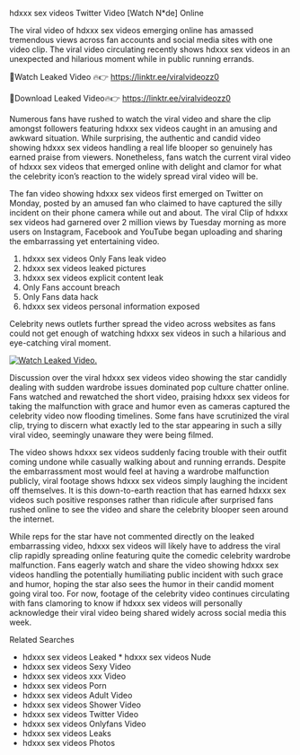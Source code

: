 ﻿hdxxx sex videos Twitter Video [Watch N*de] Online

The viral video of ﻿hdxxx sex videos emerging online has amassed tremendous views across fan accounts and social media sites with one video clip. The viral video circulating recently shows ﻿hdxxx sex videos in an unexpected and hilarious moment while in public running errands. 

🔴Watch Leaked Video 🔥👉  https://linktr.ee/viralvideozz0 

🔴Download Leaked Video🔥👉  https://linktr.ee/viralvideozz0 

Numerous fans have rushed to watch the viral video and share the clip amongst followers featuring ﻿hdxxx sex videos caught in an amusing and awkward situation. While surprising, the authentic and candid video showing ﻿hdxxx sex videos handling a real life blooper so genuinely has earned praise from viewers. Nonetheless, fans watch the current viral video of ﻿hdxxx sex videos that emerged online with delight and clamor for what the celebrity icon’s reaction to the widely spread viral video will be.

The fan video showing ﻿hdxxx sex videos first emerged on Twitter on Monday, posted by an amused fan who claimed to have captured the silly incident on their phone camera while out and about. The viral Clip of ﻿hdxxx sex videos had garnered over 2 million views by Tuesday morning as more users on Instagram, Facebook and YouTube began uploading and sharing the embarrassing yet entertaining video. 

1. ﻿hdxxx sex videos Only Fans leak video
2. ﻿hdxxx sex videos leaked pictures
3. ﻿hdxxx sex videos explicit content leak
4. Only Fans account breach
5. Only Fans data hack
6. ﻿hdxxx sex videos personal information exposed

Celebrity news outlets further spread the video across websites as fans could not get enough of watching ﻿hdxxx sex videos in such a hilarious and eye-catching viral moment. 

[![Watch Leaked Video.](https://miro.medium.com/v2/resize:fit:828/format:webp/1*cilzJN44JGOrTw9NJCrNHA.gif "Watch Leaked Video")](https://linktr.ee/viralvideozz0)

Discussion over the viral ﻿hdxxx sex videos video showing the star candidly dealing with sudden wardrobe issues dominated pop culture chatter online. Fans watched and rewatched the short video, praising ﻿hdxxx sex videos for taking the malfunction with grace and humor even as cameras captured the celebrity video now flooding timelines. Some fans have scrutinized the viral clip, trying to discern what exactly led to the star appearing in such a silly viral video, seemingly unaware they were being filmed.

The video shows ﻿hdxxx sex videos suddenly facing trouble with their outfit coming undone while casually walking about and running errands. Despite the embarrassment most would feel at having a wardrobe malfunction publicly, viral footage shows ﻿hdxxx sex videos simply laughing the incident off themselves. It is this down-to-earth reaction that has earned ﻿hdxxx sex videos such positive responses rather than ridicule after surprised fans rushed online to see the video and share the celebrity blooper seen around the internet.  

While reps for the star have not commented directly on the leaked embarrassing video, ﻿hdxxx sex videos will likely have to address the viral clip rapidly spreading online featuring quite the comedic celebrity wardrobe malfunction. Fans eagerly watch and share the video showing ﻿hdxxx sex videos handling the potentially humiliating public incident with such grace and humor, hoping the star also sees the humor in their candid moment going viral too. For now, footage of the celebrity video continues circulating with fans clamoring to know if ﻿hdxxx sex videos will personally acknowledge their viral video being shared widely across social media this week.

Related Searches
* ﻿hdxxx sex videos Leaked
﻿* hdxxx sex videos Nude
* ﻿hdxxx sex videos Sexy Video
* ﻿hdxxx sex videos xxx Video
* ﻿hdxxx sex videos Porn
* ﻿hdxxx sex videos Adult Video
* ﻿hdxxx sex videos Shower Video
* ﻿hdxxx sex videos Twitter Video
* ﻿hdxxx sex videos Onlyfans Video
* ﻿hdxxx sex videos Leaks
* ﻿hdxxx sex videos Photos
